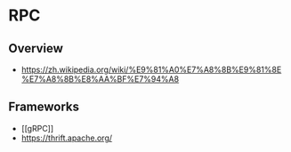 # RPC


## Overview

- https://zh.wikipedia.org/wiki/%E9%81%A0%E7%A8%8B%E9%81%8E%E7%A8%8B%E8%AA%BF%E7%94%A8


## Frameworks

- [[gRPC]]
- https://thrift.apache.org/

